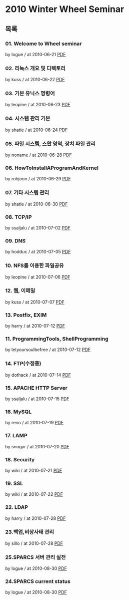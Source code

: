 # 2010 Winter Wheel Seminar

## 목록

### 01. Welcome to Wheel seminar

by logue / at 2010-06-21
[PDF](https://s3.ap-northeast-2.amazonaws.com/sparcs.home/seminars/logue-20100621-1.pptx)

### 02. 리눅스 개요 및 디렉토리

by kuss / at 2010-06-22
[PDF](https://s3.ap-northeast-2.amazonaws.com/sparcs.home/seminars/kuss-20100622-1.pptx)

### 03. 기본 유닉스 명령어

by leopine / at 2010-06-23
[PDF](https://s3.ap-northeast-2.amazonaws.com/sparcs.home/seminars/leopine-20100623-1.pptx)

### 04. 시스템 관리 기본

by shatie / at 2010-06-24
[PDF](https://s3.ap-northeast-2.amazonaws.com/sparcs.home/seminars/shatie-20100624-1.pptx)

### 05. 파일 시스템, 스왑 영역, 장치 파일 관리

by noname / at 2010-06-28
[PDF](https://s3.ap-northeast-2.amazonaws.com/sparcs.home/seminars/noname-20100628-1.pptx)

### 06. HowToInstallAProgramAndKernel

by rohjoon / at 2010-06-29
[PDF](https://s3.ap-northeast-2.amazonaws.com/sparcs.home/seminars/rohjoon-20100628-1.pptx)

### 07. 기타 시스템 관리

by shatie / at 2010-06-30
[PDF](https://s3.ap-northeast-2.amazonaws.com/sparcs.home/seminars/shatie-20100629-1.pptx)

### 08. TCP/IP

by ssaljalu / at 2010-07-02
[PDF](https://s3.ap-northeast-2.amazonaws.com/sparcs.home/seminars/ssaljalu-20100703-1.pptx)

### 09. DNS

by hodduc / at 2010-07-05
[PDF](https://s3.ap-northeast-2.amazonaws.com/sparcs.home/seminars/hodduc-20100705-1.pptx)

### 10. NFS를 이용한 파일공유

by leopine / at 2010-07-06
[PDF](https://s3.ap-northeast-2.amazonaws.com/sparcs.home/seminars/leopine-20100704-1.pptx)

### 12. 웹, 이메일

by kuss / at 2010-07-07
[PDF](https://s3.ap-northeast-2.amazonaws.com/sparcs.home/seminars/kuss-20100707-1.pptx)

### 13. Postfix, EXIM

by harry / at 2010-07-12
[PDF](https://s3.ap-northeast-2.amazonaws.com/sparcs.home/seminars/harry-20100711-1.pptx)

### 11. ProgrammingTools, ShellProgramming

by letyoursoulbefree / at 2010-07-12
[PDF](https://s3.ap-northeast-2.amazonaws.com/sparcs.home/seminars/letyoursoulbefree-20100712.pptx)

### 14. FTP(수정중)

by dothack / at 2010-07-14
[PDF](https://s3.ap-northeast-2.amazonaws.com/sparcs.home/seminars/dothack-20100714-1.pptx)

### 15. APACHE HTTP Server

by ssaljalu / at 2010-07-15
[PDF](https://s3.ap-northeast-2.amazonaws.com/sparcs.home/seminars/ssaljalu-20100719-1.pptx)

### 16. MySQL

by reno / at 2010-07-19
[PDF](https://s3.ap-northeast-2.amazonaws.com/sparcs.home/seminars/reno-20100719-1.pptx)

### 17. LAMP

by snogar / at 2010-07-20
[PDF](https://s3.ap-northeast-2.amazonaws.com/sparcs.home/seminars/snogar-20100720-1.pptx)

### 18. Security

by wiki / at 2010-07-21
[PDF](https://s3.ap-northeast-2.amazonaws.com/sparcs.home/seminars/wiki-20100721-1.pptx)

### 19. SSL

by wiki / at 2010-07-22
[PDF](https://s3.ap-northeast-2.amazonaws.com/sparcs.home/seminars/wiki-20100721_1-1.pptx)

### 22. LDAP

by harry / at 2010-07-28
[PDF](https://s3.ap-northeast-2.amazonaws.com/sparcs.home/seminars/harry-20100728-1.pptx)

### 23.백업,비상사태 관리

by sillo / at 2010-07-28
[PDF](https://s3.ap-northeast-2.amazonaws.com/sparcs.home/seminars/sillo-20100728-1.pptx)

### 25.SPARCS 서버 관리 실전

by logue / at 2010-08-30
[PDF](https://s3.ap-northeast-2.amazonaws.com/sparcs.home/seminars/logue-20100830_1-1.pptx)

### 24.SPARCS current status

by logue / at 2010-08-30
[PDF](https://s3.ap-northeast-2.amazonaws.com/sparcs.home/seminars/logue-20100830-1.pptx)
